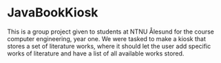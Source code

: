 # JavaBookKiosk

<p>This is a group project given to students at NTNU Ålesund for the course computer engineering, year one.
We were tasked to make a kiosk that stores a set of literature works, where it should let the user add specific works of literature and have a list of all available works stored.</p>
